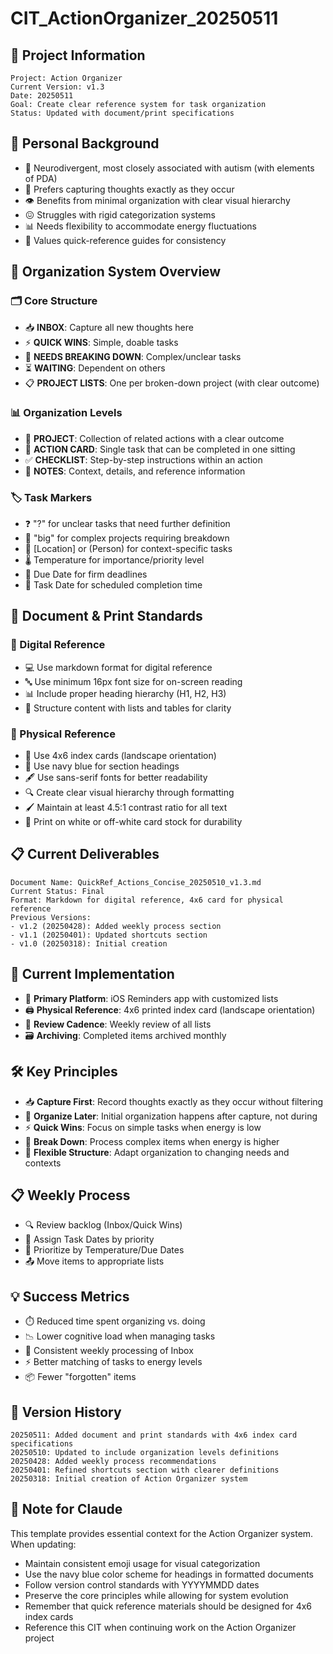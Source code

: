 # CIT_ActionOrganizer_20250511

## 🎯 Project Information

```
Project: Action Organizer
Current Version: v1.3
Date: 20250511
Goal: Create clear reference system for task organization
Status: Updated with document/print specifications
```

## 👤 Personal Background

- 🧠 Neurodivergent, most closely associated with autism (with elements of PDA)
- 💭 Prefers capturing thoughts exactly as they occur
- 👁️ Benefits from minimal organization with clear visual hierarchy
- 😖 Struggles with rigid categorization systems
- 📊 Needs flexibility to accommodate energy fluctuations
- 📑 Values quick-reference guides for consistency

## 📝 Organization System Overview

### 🗂️ Core Structure
- 📥 **INBOX**: Capture all new thoughts here
- ⚡ **QUICK WINS**: Simple, doable tasks
- 🧩 **NEEDS BREAKING DOWN**: Complex/unclear tasks
- ⏳ **WAITING**: Dependent on others
- 📋 **PROJECT LISTS**: One per broken-down project (with clear outcome)

### 📊 Organization Levels
- 📂 **PROJECT**: Collection of related actions with a clear outcome
- 📃 **ACTION CARD**: Single task that can be completed in one sitting
- ✅ **CHECKLIST**: Step-by-step instructions within an action
- 📌 **NOTES**: Context, details, and reference information

### 🏷️ Task Markers
- ❓ "?" for unclear tasks that need further definition
- 🔷 "big" for complex projects requiring breakdown
- 📍 [Location] or (Person) for context-specific tasks
- 🌡️ Temperature for importance/priority level
- 📅 Due Date for firm deadlines
- 📆 Task Date for scheduled completion time

## 📄 Document & Print Standards

### 📱 Digital Reference
- 💻 Use markdown format for digital reference
- 🔤 Use minimum 16px font size for on-screen reading
- 📊 Include proper heading hierarchy (H1, H2, H3)
- 🧩 Structure content with lists and tables for clarity

### 📇 Physical Reference
- 📏 Use 4x6 index cards (landscape orientation)
- 🎨 Use navy blue for section headings
- 🖋️ Use sans-serif fonts for better readability
- 🔍 Create clear visual hierarchy through formatting
- 🖌️ Maintain at least 4.5:1 contrast ratio for all text
- 📄 Print on white or off-white card stock for durability

## 📋 Current Deliverables

```
Document Name: QuickRef_Actions_Concise_20250510_v1.3.md
Current Status: Final
Format: Markdown for digital reference, 4x6 card for physical reference
Previous Versions:
- v1.2 (20250428): Added weekly process section
- v1.1 (20250401): Updated shortcuts section
- v1.0 (20250318): Initial creation
```

## 🎯 Current Implementation

- 📱 **Primary Platform**: iOS Reminders app with customized lists
- 🖨️ **Physical Reference**: 4x6 printed index card (landscape orientation)
- 🔄 **Review Cadence**: Weekly review of all lists
- 🗃️ **Archiving**: Completed items archived monthly

## 🛠️ Key Principles

- 📥 **Capture First**: Record thoughts exactly as they occur without filtering
- 🧠 **Organize Later**: Initial organization happens after capture, not during
- ⚡ **Quick Wins**: Focus on simple tasks when energy is low
- 🧩 **Break Down**: Process complex items when energy is higher
- 🔄 **Flexible Structure**: Adapt organization to changing needs and contexts

## 📋 Weekly Process

- 🔍 Review backlog (Inbox/Quick Wins)
- 📆 Assign Task Dates by priority
- 🏅 Prioritize by Temperature/Due Dates
- 📤 Move items to appropriate lists

## 💡 Success Metrics

- ⏱️ Reduced time spent organizing vs. doing
- 📉 Lower cognitive load when managing tasks
- 🔄 Consistent weekly processing of Inbox
- ⚡ Better matching of tasks to energy levels
- 📦 Fewer "forgotten" items

## 📝 Version History

```
20250511: Added document and print standards with 4x6 index card specifications
20250510: Updated to include organization levels definitions
20250428: Added weekly process recommendations
20250401: Refined shortcuts section with clearer definitions
20250318: Initial creation of Action Organizer system
```

## 🤖 Note for Claude

This template provides essential context for the Action Organizer system. When updating:
- Maintain consistent emoji usage for visual categorization
- Use the navy blue color scheme for headings in formatted documents
- Follow version control standards with YYYYMMDD dates
- Preserve the core principles while allowing for system evolution
- Remember that quick reference materials should be designed for 4x6 index cards
- Reference this CIT when continuing work on the Action Organizer project